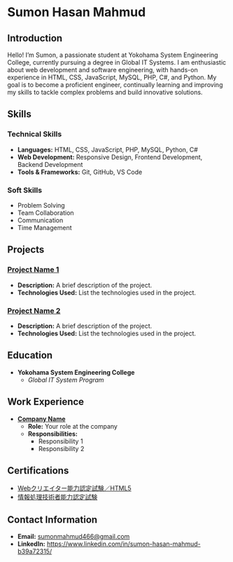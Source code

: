 # Sumon Hasan Mahmud

## Introduction
Hello! I’m Sumon, a passionate student at Yokohama System Engineering College, currently pursuing a degree in Global IT Systems. I am enthusiastic about web development and software engineering, with hands-on experience in HTML, CSS, JavaScript, MySQL, PHP, C#, and Python. My goal is to become a proficient engineer, continually learning and improving my skills to tackle complex problems and build innovative solutions.

## Skills

### Technical Skills
- **Languages:** HTML, CSS, JavaScript, PHP, MySQL, Python, C#
- **Web Development:** Responsive Design, Frontend Development, Backend Development
- **Tools & Frameworks:** Git, GitHub, VS Code

### Soft Skills
- Problem Solving
- Team Collaboration
- Communication
- Time Management

## Projects

### [Project Name 1](phpBooks)
- **Description:** A brief description of the project.
- **Technologies Used:** List the technologies used in the project.

### [Project Name 2](my_shop)
- **Description:** A brief description of the project.
- **Technologies Used:** List the technologies used in the project.

## Education
- **Yokohama System Engineering College**
  - *Global IT System Program*

## Work Experience
- **[Company Name](link-to-company-website)**
  - **Role:** Your role at the company
  - **Responsibilities:**
    - Responsibility 1
    - Responsibility 2

## Certifications
- [Webクリエイター能力認定試験／HTML5](link-to-certification)
- [情報処理技術者能力認定試験](link-to-certification)

## Contact Information
- **Email:** [sumonmahmud466@gmail.com](230034jy@yse-c.com)
- **LinkedIn:** https://www.linkedin.com/in/sumon-hasan-mahmud-b39a72315/

